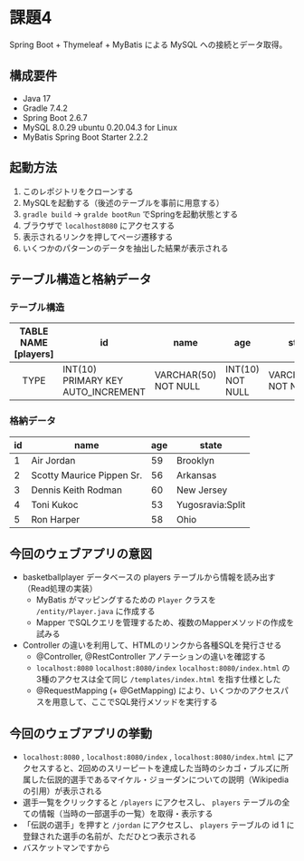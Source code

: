 # 課題4

Spring Boot + Thymeleaf + MyBatis による MySQL への接続とデータ取得。

## 構成要件

- Java 17
- Gradle 7.4.2
- Spring Boot 2.6.7
- MySQL 8.0.29 ubuntu 0.20.04.3 for Linux
- MyBatis Spring Boot Starter 2.2.2

## 起動方法

1. このレポジトリをクローンする
1. MySQLを起動する（後述のテーブルを事前に用意する）
1. `gradle build` -> `gralde bootRun` でSpringを起動状態とする
1. ブラウザで `localhost8080` にアクセスする
1. 表示されるリンクを押してページ遷移する
1. いくつかのパターンのデータを抽出した結果が表示される

## テーブル構造と格納データ

### テーブル構造

| TABLE NAME<br>[players] | id | name | age | state |
| :-: | -- | ---- | --- | ----- |
| TYPE | INT(10)<br>PRIMARY KEY<br>AUTO_INCREMENT | VARCHAR(50)<br>NOT NULL | INT(10)<br>NOT NULL | VARCHAR(50)<br>NOT NULL |

### 格納データ

| id | name | age | state |
| - | - | - | - |
| 1 | Air Jordan | 59 | Brooklyn |
| 2 | Scotty Maurice Pippen Sr. | 56 | Arkansas |
| 3 | Dennis Keith Rodman | 60 | New Jersey |
| 4 | Toni Kukoc | 53 | Yugosravia:Split |
| 5 | Ron Harper | 58 | Ohio |

## 今回のウェブアプリの意図

- basketballplayer データベースの players テーブルから情報を読み出す（Read処理の実装）
  - MyBatis がマッピングするための `Player` クラスを `/entity/Player.java` に作成する
  - Mapper でSQLクエリを管理するため、複数のMapperメソッドの作成を試みる
- Controller の違いを利用して、HTMLのリンクから各種SQLを発行させる 
  - @Controller, @RestController アノテーションの違いを確認する
  - `localhost:8080` `localhost:8080/index` `localhost:8080/index.html` の3種のアクセスは全て同じ `/templates/index.html` を指す仕様とした
  - @RequestMapping (+ @GetMapping) により、いくつかのアクセスパスを用意して、ここでSQL発行メソッドを実行する

## 今回のウェブアプリの挙動

 - `localhost:8080` , `localhost:8080/index` , `localhost:8080/index.html` にアクセスすると、2回めのスリーピートを達成した当時のシカゴ・ブルズに所属した伝説的選手であるマイケル・ジョーダンについての説明（Wikipediaの引用）が表示される
 - 選手一覧をクリックすると `/players` にアクセスし、 `players` テーブルの全ての情報（当時の一部選手の一覧）を取得・表示する
 - 「伝説の選手」を押すと `/jordan` にアクセスし、 `players` テーブルの id 1 に登録された選手の名前が、ただひとつ表示される
 - バスケットマンですから